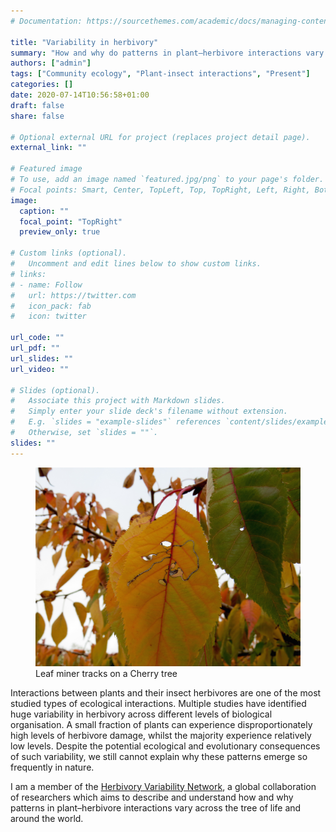 ```yaml
---
# Documentation: https://sourcethemes.com/academic/docs/managing-content/

title: "Variability in herbivory"
summary: "How and why do patterns in plant–herbivore interactions vary across the tree of life and around the world?"
authors: ["admin"]
tags: ["Community ecology", "Plant-insect interactions", "Present"]
categories: []
date: 2020-07-14T10:56:58+01:00
draft: false
share: false

# Optional external URL for project (replaces project detail page).
external_link: ""

# Featured image
# To use, add an image named `featured.jpg/png` to your page's folder.
# Focal points: Smart, Center, TopLeft, Top, TopRight, Left, Right, BottomLeft, Bottom, BottomRight.
image:
  caption: ""
  focal_point: "TopRight"
  preview_only: true

# Custom links (optional).
#   Uncomment and edit lines below to show custom links.
# links:
# - name: Follow
#   url: https://twitter.com
#   icon_pack: fab
#   icon: twitter

url_code: ""
url_pdf: ""
url_slides: ""
url_video: ""

# Slides (optional).
#   Associate this project with Markdown slides.
#   Simply enter your slide deck's filename without extension.
#   E.g. `slides = "example-slides"` references `content/slides/example-slides.md`.
#   Otherwise, set `slides = ""`.
slides: ""
---
```


<figure>
  <img src="featured.JPG" width = "800">
  <figcaption>Leaf miner tracks on a Cherry tree</figcaption>
</figure>

Interactions between plants and their insect herbivores are one of the most studied types of ecological interactions. Multiple studies have identified huge variability in herbivory across different levels of biological organisation. A small fraction of plants can experience disproportionately high levels of herbivore damage, whilst the majority experience relatively low levels. Despite the potential ecological and evolutionary consequences of such variability, we still cannot explain why these patterns emerge so frequently in nature.

I am a member of the [Herbivory Variability Network](https://herbvar.org), a global collaboration of researchers which aims to describe and understand how and why patterns in plant–herbivore interactions vary across the tree of life and around the world.
